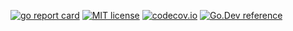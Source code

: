 [![go report card](https://goreportcard.com/badge/github.com/microgiantya/eflag "go report card")](https://goreportcard.com/report/github.com/microgiantya/eflag)
[![MIT license](https://img.shields.io/badge/license-MIT-brightgreen.svg)](https://opensource.org/licenses/MIT)
[![codecov.io](https://codecov.io/gh/microgiantya/eflag/coverage.svg?branch=main)](https://app.codecov.io/gh/microgiantya/eflag?branch=main)
[![Go.Dev reference](https://img.shields.io/badge/pkg.go.dev-007d9c?logo=go&logoColor=white)](https://pkg.go.dev/github.com/microgiantya/eflag#section-documentation)